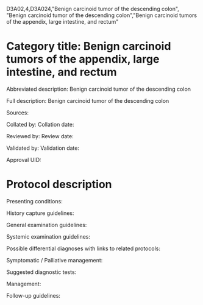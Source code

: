D3A02,4,D3A024,"Benign carcinoid tumor of the descending colon", "Benign carcinoid tumor of the descending colon","Benign carcinoid tumors of the appendix, large intestine, and rectum"
# Category title: Benign carcinoid tumors of the appendix, large intestine, and rectum

Abbreviated description: Benign carcinoid tumor of the descending colon

Full description: Benign carcinoid tumor of the descending colon

Sources:

Collated by:
Collation date:

Reviewed by:
Review date:

Validated by:
Validation date:

Approval UID:

# Protocol description

Presenting conditions:

History capture guidelines:

General examination guidelines:

Systemic examination guidelines:

Possible differential diagnoses with links to related protocols:

Symptomatic / Palliative management:

Suggested diagnostic tests:

Management:

Follow-up guidelines:
